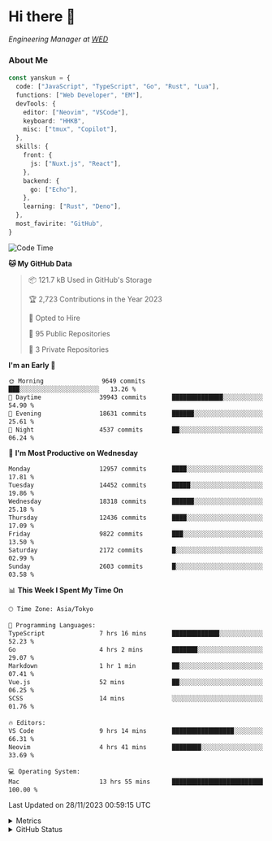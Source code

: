 # Hi there&nbsp;:wave:

<!-- ![Alt text](https://spotify-recently-played-readme.vercel.app/api?user=31kynbuubkiu3r4qh4hjuaglhfay) -->

_Engineering Manager at [WED](https://github.com/wedinc)_

### About Me

```ts
const yanskun = {
  code: ["JavaScript", "TypeScript", "Go", "Rust", "Lua"],
  functions: ["Web Developer", "EM"],
  devTools: {
    editor: ["Neovim", "VSCode"],
    keyboard: "HHKB",
    misc: ["tmux", "Copilot"],
  },
  skills: {
    front: {
      js: ["Nuxt.js", "React"],
    },
    backend: {
      go: ["Echo"],
    },
    learning: ["Rust", "Deno"],
  },
  most_favirite: "GitHub",
}
```

<!--START_SECTION:waka-->
![Code Time](http://img.shields.io/badge/Code%20Time-586%20hrs%2024%20mins-blue)

**🐱 My GitHub Data** 

> 📦 121.7 kB Used in GitHub's Storage 
 > 
> 🏆 2,723 Contributions in the Year 2023
 > 
> 💼 Opted to Hire
 > 
> 📜 95 Public Repositories 
 > 
> 🔑 3 Private Repositories 
 > 
**I'm an Early 🐤** 

```text
🌞 Morning                9649 commits        ███░░░░░░░░░░░░░░░░░░░░░░   13.26 % 
🌆 Daytime                39943 commits       ██████████████░░░░░░░░░░░   54.90 % 
🌃 Evening                18631 commits       ██████░░░░░░░░░░░░░░░░░░░   25.61 % 
🌙 Night                  4537 commits        ██░░░░░░░░░░░░░░░░░░░░░░░   06.24 % 
```
📅 **I'm Most Productive on Wednesday** 

```text
Monday                   12957 commits       ████░░░░░░░░░░░░░░░░░░░░░   17.81 % 
Tuesday                  14452 commits       █████░░░░░░░░░░░░░░░░░░░░   19.86 % 
Wednesday                18318 commits       ██████░░░░░░░░░░░░░░░░░░░   25.18 % 
Thursday                 12436 commits       ████░░░░░░░░░░░░░░░░░░░░░   17.09 % 
Friday                   9822 commits        ███░░░░░░░░░░░░░░░░░░░░░░   13.50 % 
Saturday                 2172 commits        █░░░░░░░░░░░░░░░░░░░░░░░░   02.99 % 
Sunday                   2603 commits        █░░░░░░░░░░░░░░░░░░░░░░░░   03.58 % 
```


📊 **This Week I Spent My Time On** 

```text
🕑︎ Time Zone: Asia/Tokyo

💬 Programming Languages: 
TypeScript               7 hrs 16 mins       █████████████░░░░░░░░░░░░   52.23 % 
Go                       4 hrs 2 mins        ███████░░░░░░░░░░░░░░░░░░   29.07 % 
Markdown                 1 hr 1 min          ██░░░░░░░░░░░░░░░░░░░░░░░   07.41 % 
Vue.js                   52 mins             ██░░░░░░░░░░░░░░░░░░░░░░░   06.25 % 
SCSS                     14 mins             ░░░░░░░░░░░░░░░░░░░░░░░░░   01.76 % 

🔥 Editors: 
VS Code                  9 hrs 14 mins       █████████████████░░░░░░░░   66.31 % 
Neovim                   4 hrs 41 mins       ████████░░░░░░░░░░░░░░░░░   33.69 % 

💻 Operating System: 
Mac                      13 hrs 55 mins      █████████████████████████   100.00 % 
```


 Last Updated on 28/11/2023 00:59:15 UTC
<!--END_SECTION:waka-->

<details>
  <summary>Metrics</summary>
  <img src="https://github.com/yanskun/yanskun/blob/main/github-metrics.svg" alt="Metrics">
</details>

<details>
  <summary>GitHub Status</summary>
  <picture>
    <source media="(prefers-color-scheme: dark)" srcset="https://raw.githubusercontent.com/yanskun/yanskun/master/profile-summary-card-output/nord_dark/0-profile-details.svg">
   <img src="https://raw.githubusercontent.com/yanskun/yanskun/master/profile-summary-card-output/default/0-profile-details.svg">
  </picture>
  <br>
  <picture>
    <source media="(prefers-color-scheme: dark)" srcset="https://raw.githubusercontent.com/yanskun/yanskun/master/profile-summary-card-output/nord_dark/1-repos-per-language.svg">
   <img src="https://raw.githubusercontent.com/yanskun/yanskun/master/profile-summary-card-output/default/1-repos-per-language.svg">
  </picture>
  <picture>
    <source media="(prefers-color-scheme: dark)" srcset="https://raw.githubusercontent.com/yanskun/yanskun/master/profile-summary-card-output/nord_dark/2-most-commit-language.svg">
   <img src="https://raw.githubusercontent.com/yanskun/yanskun/master/profile-summary-card-output/default/2-most-commit-language.svg">
  </picture>
  <br>
  <picture>
    <source media="(prefers-color-scheme: dark)" srcset="https://raw.githubusercontent.com/yanskun/yanskun/master/profile-summary-card-output/nord_dark/3-stats.svg">
   <img src="https://raw.githubusercontent.com/yanskun/yanskun/master/profile-summary-card-output/default/3-stats.svg">
  </picture>
  <picture>
    <source media="(prefers-color-scheme: dark)" srcset="https://raw.githubusercontent.com/yanskun/yanskun/master/profile-summary-card-output/nord_dark/4-productive-time.svg">
   <img src="https://raw.githubusercontent.com/yanskun/yanskun/master/profile-summary-card-output/default/4-productive-time.svg">
  </picture>
</details>

